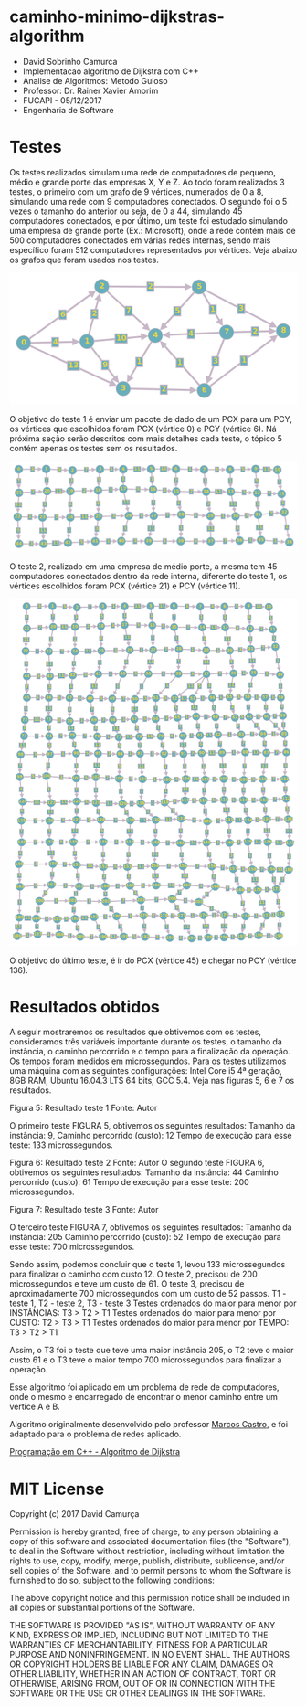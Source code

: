 # caminho-minimo-dijkstras-algorithm


 * David Sobrinho Camurca
 * Implementacao algoritmo de Dijkstra com C++
 * Analise de Algoritmos: Metodo Guloso
 * Professor: Dr. Rainer Xavier Amorim
 * FUCAPI - 05/12/2017
 * Engenharia de Software

# Testes

Os testes realizados simulam uma rede de computadores de pequeno, médio e grande porte das empresas X, Y e Z. Ao todo foram realizados 3 testes, o primeiro com um grafo de 9 vértices, numerados de 0 a 8, simulando uma rede com 9 computadores conectados. O segundo foi o 5 vezes o tamanho do anterior ou seja, de 0 a 44, simulando 45 computadores conectados, e por último, um teste foi estudado simulando uma empresa de grande porte (Ex.: Microsoft), onde a rede contém mais de 500 computadores conectados em várias redes internas, sendo mais específico foram 512 computadores representados por vértices. Veja abaixo os grafos que foram usados nos testes.

![alt text](https://github.com/davidscamurca/caminho-minimo-dijkstras-algorithm/blob/master/T1.png "grafo1")



O objetivo do teste 1 é enviar um pacote de dado de um PCX para um PCY, os vértices que escolhidos foram PCX (vértice 0) e PCY (vértice 6). Ná próxima seção serão descritos com mais detalhes cada teste, o tópico 5 contém apenas os testes sem os resultados.

![alt text](https://github.com/davidscamurca/caminho-minimo-dijkstras-algorithm/blob/master/T2.png "grafo2")

O teste 2, realizado em uma empresa de médio porte, a mesma tem 45 computadores conectados dentro da rede interna, diferente do teste 1, os vértices escolhidos foram PCX (vértice 21) e PCY (vértice 11).


![alt text](https://github.com/davidscamurca/caminho-minimo-dijkstras-algorithm/blob/master/T3.png "grafo3")

O objetivo do último teste, é ir do PCX (vértice 45) e chegar no PCY (vértice 136).

# Resultados obtidos
A seguir mostraremos os resultados que obtivemos com os testes, consideramos três variáveis importante durante os testes, o tamanho da instância, o caminho percorrido e o tempo para a finalização da operação. Os tempos foram medidos em microssegundos. Para os testes utilizamos uma máquina com as seguintes configurações: Intel Core i5 4ª geração, 8GB RAM, Ubuntu 16.04.3 LTS 64 bits, GCC 5.4. Veja nas figuras 5, 6 e 7 os resultados.


Figura 5: Resultado teste 1
Fonte: Autor

O primeiro teste FIGURA 5, obtivemos os seguintes resultados: 
Tamanho da instância: 9,
Caminho percorrido (custo): 12
Tempo de execução para esse teste: 133 microssegundos.


Figura 6: Resultado teste 2
Fonte: Autor
O segundo teste FIGURA 6, obtivemos os seguintes resultados: 
Tamanho da instância: 44
Caminho percorrido (custo): 61
Tempo de execução para esse teste: 200 microssegundos.


Figura 7: Resultado teste 3
Fonte: Autor

O terceiro teste FIGURA 7, obtivemos os seguintes resultados: 
Tamanho da instância: 205
Caminho percorrido (custo): 52
Tempo de execução para esse teste: 700 microssegundos.

Sendo assim, podemos concluir que o teste 1, levou 133 microssegundos para finalizar o caminho com custo 12. O teste 2, precisou de 200 microssegundos e teve um custo de 61. O teste 3, precisou de aproximadamente 700 microssegundos com um custo de 52 passos.
T1 - teste 1, T2 - teste 2, T3 - teste 3
Testes ordenados do maior para menor por INSTÂNCIAS: T3 > T2 > T1
Testes ordenados do maior para menor por CUSTO: T2 > T3 > T1
Testes ordenados do maior para menor por TEMPO: T3 > T2 > T1

Assim, o T3 foi o teste que teve uma maior instância 205, o T2 teve o maior custo 61 e o T3 teve o maior tempo 700 microssegundos para finalizar a operação.

Esse algoritmo foi aplicado em um problema de rede de computadores, onde o mesmo e encarregado de encontrar o menor caminho entre um vertice A e B.

Algoritmo originalmente desenvolvido pelo professor [Marcos Castro](https://github.com/marcoscastro), e foi adaptado para o problema de redes aplicado.  

[Programação em C++ - Algoritmo de Dijkstra](https://gist.github.com/marcoscastro/d4e0df5b134c2cd63cf2)

# MIT License

Copyright (c) 2017 David Camurça

Permission is hereby granted, free of charge, to any person obtaining a copy
of this software and associated documentation files (the "Software"), to deal
in the Software without restriction, including without limitation the rights
to use, copy, modify, merge, publish, distribute, sublicense, and/or sell
copies of the Software, and to permit persons to whom the Software is
furnished to do so, subject to the following conditions:

The above copyright notice and this permission notice shall be included in all
copies or substantial portions of the Software.

THE SOFTWARE IS PROVIDED "AS IS", WITHOUT WARRANTY OF ANY KIND, EXPRESS OR
IMPLIED, INCLUDING BUT NOT LIMITED TO THE WARRANTIES OF MERCHANTABILITY,
FITNESS FOR A PARTICULAR PURPOSE AND NONINFRINGEMENT. IN NO EVENT SHALL THE
AUTHORS OR COPYRIGHT HOLDERS BE LIABLE FOR ANY CLAIM, DAMAGES OR OTHER
LIABILITY, WHETHER IN AN ACTION OF CONTRACT, TORT OR OTHERWISE, ARISING FROM,
OUT OF OR IN CONNECTION WITH THE SOFTWARE OR THE USE OR OTHER DEALINGS IN THE
SOFTWARE.
